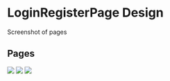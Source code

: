 # LoginRegisterPage Design

Screenshot of pages

## Pages

![]('https://github.com/NagihanArabaci/Flutter-Login-RegisterPage-Design/blob/main/design/screenshots/homePage.png')
![]('https://github.com/NagihanArabaci/Flutter-Login-RegisterPage-Design/blob/main/design/screenshots/loginPage.png')
![]('https://github.com/NagihanArabaci/Flutter-Login-RegisterPage-Design/blob/main/design/screenshots/registerPage.png)